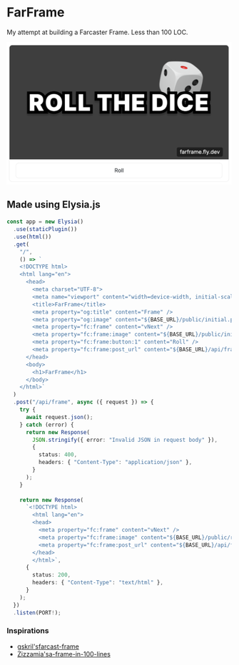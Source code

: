 # FarFrame

My attempt at building a Farcaster Frame. Less than 100 LOC.

![Demo](./demo.png)

## Made using Elysia.js

```Typescript
const app = new Elysia()
  .use(staticPlugin())
  .use(html())
  .get(
    "/",
    () => `
    <!DOCTYPE html>
    <html lang="en">
      <head>
        <meta charset="UTF-8">
        <meta name="viewport" content="width=device-width, initial-scale=1.0">
        <title>FarFrame</title>
        <meta property="og:title" content="Frame" />
        <meta property="og:image" content="${BASE_URL}/public/initial.png" />
        <meta property="fc:frame" content="vNext" />
        <meta property="fc:frame:image" content="${BASE_URL}/public/initial.png" />
        <meta property="fc:frame:button:1" content="Roll" />
        <meta property="fc:frame:post_url" content="${BASE_URL}/api/frame" />
      </head>
      <body>
        <h1>FarFrame</h1>
      </body>
    </html>`
  )
  .post("/api/frame", async ({ request }) => {
    try {
      await request.json();
    } catch (error) {
      return new Response(
        JSON.stringify({ error: "Invalid JSON in request body" }),
        {
          status: 400,
          headers: { "Content-Type": "application/json" },
        }
      );
    }

    return new Response(
      `<!DOCTYPE html>
        <html lang="en">
        <head>
          <meta property="fc:frame" content="vNext" />
          <meta property="fc:frame:image" content="${BASE_URL}/public/roll.png" />
          <meta property="fc:frame:post_url" content="${BASE_URL}/api/frame" />
        </head>
        </html>`,
      {
        status: 200,
        headers: { "Content-Type": "text/html" },
      }
    );
  })
  .listen(PORT!);
```

### Inspirations

- [gskril's](https://github.com/gskril)[farcast-frame](https://github.com/gskril/farcaster-frame)
- [Zizzamia's](https://github.com/Zizzamia)[a-frame-in-100-lines](https://github.com/Zizzamia/a-frame-in-100-lines)

